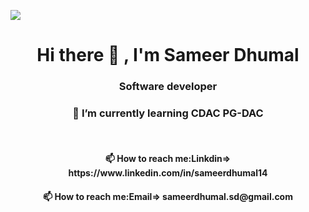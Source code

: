 ![](https://komarev.com/ghpvc/?username=SameerDhumal)
<h1 align="center"> Hi there 👋 , I'm Sameer Dhumal</h1>
<h3 align="center">Software developer</h3>
<h3 align="center">🌱 I’m currently learning CDAC PG-DAC</h3><br>
 <h4 align="center">📫 How to reach me:Linkdin=> https://www.linkedin.com/in/sameerdhumal14</h4>
 <h4 align="center">📫 How to reach me:Email=> sameerdhumal.sd@gmail.com </h4><br>
 
<!--
**sameerdhumal/sameerdhumal** is a ✨ _special_ ✨ repository because its `README.md` (this file) appears on your GitHub profile.
Here are some ideas to get you started:
- 🔭 I’m currently working on ...
- 🌱 I’m currently learning ...
- 👯 I’m looking to collaborate on ...
- 🤔 I’m looking for help with ...
- 💬 Ask me about ...
- 📫 How to reach me: ...
- 😄 Pronouns: ...
- ⚡ Fun fact: ...
-->

